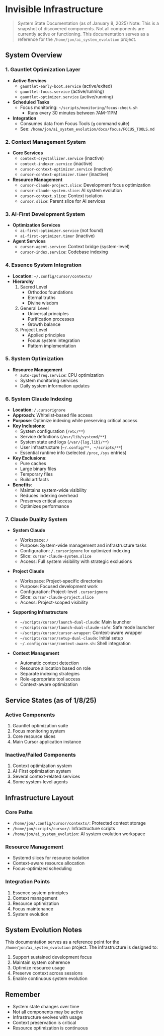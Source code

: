 # Invisible Infrastructure

> System State Documentation (as of January 8, 2025)
> Note: This is a snapshot of discovered components. Not all components are currently active or functioning.
> This documentation serves as a reference for the `/home/jon/ai_system_evolution` project.

## System Overview

### 1. Gauntlet Optimization Layer
- **Active Services**
  - `gauntlet-early-boot.service` (active/exited)
  - `gauntlet-focus.service` (active/running)
  - `gauntlet-optimizer.service` (active/running)
- **Scheduled Tasks**
  - Focus monitoring: `~/scripts/monitoring/focus-check.sh`
    - Runs every 30 minutes between 7AM-11PM
- **Integration**
  - Consumes data from Focus Tools (`g` command suite)
  - See: `/home/jon/ai_system_evolution/docs/focus/FOCUS_TOOLS.md`

### 2. Context Management System
- **Core Services**
  - `context-crystallizer.service` (inactive)
  - `context-indexer.service` (inactive)
  - `cursor-context-optimizer.service` (inactive)
  - `cursor-context-optimizer.timer` (inactive)
- **Resource Management**
  - `cursor-claude-project.slice`: Development focus optimization
  - `cursor-claude-system.slice`: AI system evolution
  - `cursor-context.slice`: Context isolation
  - `cursor.slice`: Parent slice for AI services

### 3. AI-First Development System
- **Optimization Services**
  - `ai-first-optimizer.service` (not found)
  - `ai-first-optimizer.timer` (inactive)
- **Agent Services**
  - `cursor-agent.service`: Context bridge (system-level)
  - `cursor-index.service`: Codebase indexing

### 4. Essence System Integration
- **Location**: `~/.config/cursor/contexts/`
- **Hierarchy**
  1. Sacred Level
     - Orthodox foundations
     - Eternal truths
     - Divine wisdom
  2. General Level
     - Universal principles
     - Purification processes
     - Growth balance
  3. Project Level
     - Applied principles
     - Focus system integration
     - Pattern implementation

### 5. System Optimization
- **Resource Management**
  - `auto-cpufreq.service`: CPU optimization
  - System monitoring services
  - Daily system information updates

### 6. System Claude Indexing
- **Location**: `/.cursorignore`
- **Approach**: Whitelist-based file access
- **Purpose**: Optimize indexing while preserving critical access
- **Key Inclusions**:
  - System configuration (`/etc/**`)
  - Service definitions (`/usr/lib/systemd/**`)
  - System state and logs (`/var/{log,lib}/**`)
  - User infrastructure (`~/.config/**, ~/scripts/**`)
  - Essential runtime info (selected `/proc`, `/sys` entries)
- **Key Exclusions**:
  - Pure caches
  - Large binary files
  - Temporary files
  - Build artifacts
- **Benefits**:
  - Maintains system-wide visibility
  - Reduces indexing overhead
  - Preserves critical access
  - Optimizes performance

### 7. Claude Duality System
- **System Claude**
  - Workspace: `/`
  - Purpose: System-wide management and infrastructure tasks
  - Configuration: `/.cursorignore` for optimized indexing
  - Slice: `cursor-claude-system.slice`
  - Access: Full system visibility with strategic exclusions

- **Project Claude**
  - Workspace: Project-specific directories
  - Purpose: Focused development work
  - Configuration: Project-level `.cursorignore`
  - Slice: `cursor-claude-project.slice`
  - Access: Project-scoped visibility

- **Supporting Infrastructure**
  - `~/scripts/cursor/launch-dual-claude`: Main launcher
  - `~/scripts/cursor/launch-dual-claude-safe`: Safe mode launcher
  - `~/scripts/cursor/cursor-wrapper`: Context-aware wrapper
  - `~/scripts/cursor/setup-dual-claude`: Initial setup
  - `~/.config/cursor/context-aware.sh`: Shell integration

- **Context Management**
  - Automatic context detection
  - Resource allocation based on role
  - Separate indexing strategies
  - Role-appropriate tool access
  - Context-aware optimization

## Service States (as of 1/8/25)

### Active Components
1. Gauntlet optimization suite
2. Focus monitoring system
3. Core resource slices
4. Main Cursor application instance

### Inactive/Failed Components
1. Context optimization system
2. AI-First optimization system
3. Several context-related services
4. Some system-level agents

## Infrastructure Layout

### Core Paths
- `/home/jon/.config/cursor/contexts/`: Protected context storage
- `/home/jon/scripts/cursor/`: Infrastructure scripts
- `/home/jon/ai_system_evolution`: AI system evolution workspace

### Resource Management
- Systemd slices for resource isolation
- Context-aware resource allocation
- Focus-optimized scheduling

### Integration Points
1. Essence system principles
2. Context management
3. Resource optimization
4. Focus maintenance
5. System evolution

## System Evolution Notes
This documentation serves as a reference point for the `/home/jon/ai_system_evolution` project. The infrastructure is designed to:
1. Support sustained development focus
2. Maintain system coherence
3. Optimize resource usage
4. Preserve context across sessions
5. Enable continuous system evolution

## Remember
- System state changes over time
- Not all components may be active
- Infrastructure evolves with usage
- Context preservation is critical
- Resource optimization is continuous